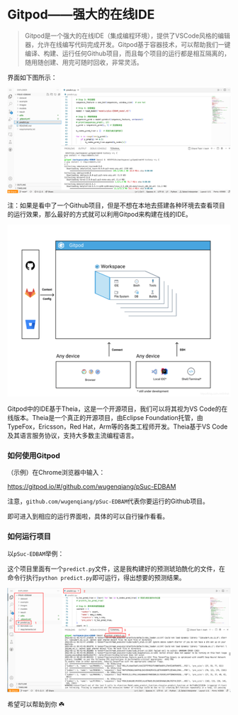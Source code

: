 # Gitpod——强大的在线IDE

> Gitpod是一个强大的在线IDE（集成编程环境），提供了VSCode风格的编辑器，允许在线编写代码完成开发。Gitpod基于容器技术，可以帮助我们一键编译、构建、运行任何Github项目，而且每个项目的运行都是相互隔离的，随用随创建、用完可随时回收，非常灵活。

界面如下图所示：

![](../images/20220511-01-Gitpod.png)

注：如果是看中了一个Github项目，但是不想在本地去搭建各种环境去查看项目的运行效果，那么最好的方式就可以利用Gitpod来构建在线的IDE。

![](../images/20220511-02-Gitpod.png)

Gitpod中的IDE基于Theia，这是一个开源项目，我们可以将其视为VS Code的在线版本。Theia是一个真正的开源项目，由Eclipse Foundation托管，由TypeFox，Ericsson，Red Hat，Arm等的各类工程师开发。Theia基于VS Code及其语言服务协议，支持大多数主流编程语言。

### 如何使用Gitpod

（示例）在Chrome浏览器中输入：

https://gitpod.io/#/github.com/wugenqiang/pSuc-EDBAM

注意，`github.com/wugenqiang/pSuc-EDBAM`代表你要运行的Github项目。

即可进入到相应的运行界面啦，具体的可以自行操作看看。

### 如何运行项目

以`pSuc-EDBAM`举例：

这个项目里面有一个`predict.py`文件，这是我构建好的预测琥珀酰化的文件，在命令行执行`python predict.py`即可运行，得出想要的预测结果。

![](../images/20220511-03-Gitpod.png)

希望可以帮助到你 ☘️

